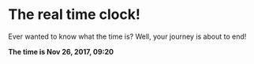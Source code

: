# The real time clock!

Ever wanted to know what the time is? Well, your journey is about to end!

**The time is Nov 26, 2017, 09:20**